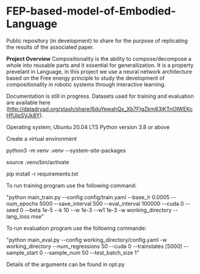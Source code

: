 # FEP-based-model-of-Embodied-Language
Public repository (in development) to share for the purpose of replicating the results of the associated paper.

**Project Overview**
Compositionality is the ability to compose/decompose a whole into reusable parts and it essential for generailization. It is a property prevelant in Language, in this project we use a neural network architecture based on the Free energy principle to study the development of compositionality in robotic systems through interactive learning. 

Documentation is still in progress.
Datasets used for training and evaluation are available here (http://datadryad.org/stash/share/6duYewahQx_Xb7FIgZkm83jKTnOIWEKcHfUlpSVJk8Y).

Operating system; Ubuntu 20.04 LTS
Python version 3.8 or above

Create a virtual environment 

python3 -m venv .venv --system-site-packages

source .venv/bin/activate

pip install -r requirements.txt

To run training program use the following command:

"python main_train.py --config config/train.yaml --base_lr 0.0005 --num_epochs 5000 --save_interval 500 --eval_interval 100000 --cuda 0 --seed 0 --beta 1e-5 --k 10 --w 1e-3 --w1 1e-3 -w working_directory --lang_loss mse"

To run evaluation program use the following commande: 

"python main_eval.py --config working_directory/config.yaml -w working_directory --num_regressions 50 --cuda 0 --trainstates [5000] --sample_start 0 --sample_num 50 --test_batch_size 1"

Details of the arguments can be found in opt.py
